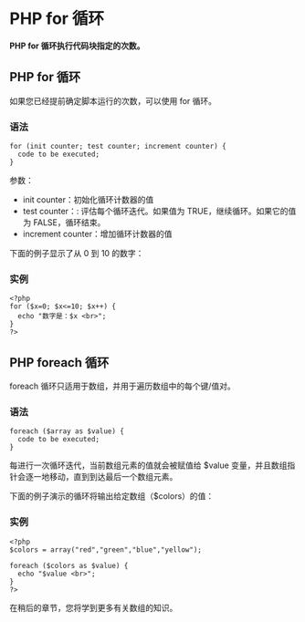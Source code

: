 
# PHP for 循环




**PHP for 循环执行代码块指定的次数。**

## PHP for 循环

如果您已经提前确定脚本运行的次数，可以使用 for 循环。

### 语法

```
for (init counter; test counter; increment counter) {
  code to be executed;
}

```

参数：

*   init counter：初始化循环计数器的值
*   test counter：: 评估每个循环迭代。如果值为 TRUE，继续循环。如果它的值为 FALSE，循环结束。
*   increment counter：增加循环计数器的值

下面的例子显示了从 0 到 10 的数字：

### 实例

```
<?php
for ($x=0; $x<=10; $x++) {
  echo "数字是：$x <br>";
}
?>

```



## PHP foreach 循环

foreach 循环只适用于数组，并用于遍历数组中的每个键/值对。

### 语法

```
foreach ($array as $value) {
  code to be executed;
}

```

每进行一次循环迭代，当前数组元素的值就会被赋值给 $value 变量，并且数组指针会逐一地移动，直到到达最后一个数组元素。

下面的例子演示的循环将输出给定数组（$colors）的值：

### 实例

```
<?php
$colors = array("red","green","blue","yellow");

foreach ($colors as $value) {
  echo "$value <br>";
}
?>

```



在稍后的章节，您将学到更多有关数组的知识。





